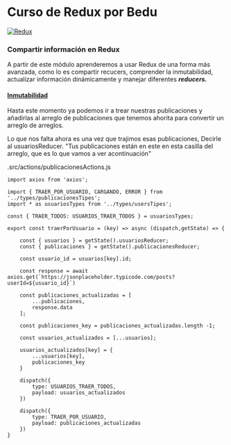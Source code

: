 # Curso de Redux por Bedu

[![Redux](https://i.ibb.co/WH2dzkQ/redux-simple.gif "Redux")](https://i.ibb.co/WH2dzkQ/redux-simple.gif "Redux")

### Compartir información en Redux

A partir de este módulo aprenderemos a usar Redux de una forma más avanzada, como lo es compartir recucers, comprender la inmutabilidad, actualizar información dinámicamente y manejar diferentes ***reducers.***

#### [Inmutabilidad](https://medium.com/@khriztianmoreno/qu%C3%A9-es-la-inmutabilidad-263bdfe3fa1b "Inmutabilidad")

Hasta este momento ya podemos ir a trear nuestras publicaciones y añadirlas al arreglo de publicaciones que tenemos ahorita para convertir un arreglo de arreglos.

Lo que nos falta ahora es una vez que trajimos esas publicaciones, Decirle al usuariosReducer. "Tus publicaciones están en este en esta casilla del arreglo, que es lo que vamos a ver acontinuación"

.src/actions/publicacionesActions.js
```
import axios from 'axios';

import { TRAER_POR_USUARIO, CARGANDO, ERROR } from '../types/publicacionesTipes';
import * as usuariosTypes from '../types/usersTipes';

const { TRAER_TODOS: USUARIOS_TRAER_TODOS } = usuariosTypes;

export const traerPorUsuario = (key) => async (dispatch,getState) => {

	const { usuarios } = getState().usuariosReducer;
	const { publicaciones } = getState().publicacionesReducer;

	const usuario_id = usuarios[key].id;

	const response = await axios.get(`https://jsonplaceholder.typicode.com/posts?userId=${usuario_id}`)

	const publicaciones_actualizadas = [
		...publicaciones,
		response.data
	];

	const publicaciones_key = publicaciones_actualizadas.length -1;

	const usuarios_actualizados = [...usuarios];

	usuarios_actualizados[key] = {
		...usuarios[key],
		publicaciones_key
	}

	dispatch({
		type: USUARIOS_TRAER_TODOS,
		payload: usuarios_actualizados
	})

	dispatch({
		type: TRAER_POR_USUARIO,
		payload: publicaciones_actualizadas
	})
}
```
